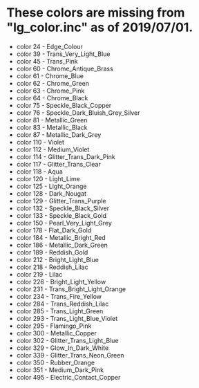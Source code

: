 # These colors are missing from "lg_color.inc" as of 2019/07/01.

* color 24 - Edge_Colour
* color 39 - Trans_Very_Light_Blue
* color 45 - Trans_Pink
* color 60 - Chrome_Antique_Brass
* color 61 - Chrome_Blue
* color 62 - Chrome_Green
* color 63 - Chrome_Pink
* color 64 - Chrome_Black
* color 75 - Speckle_Black_Copper
* color 76 - Speckle_Dark_Bluish_Grey_Silver
* color 81 - Metallic_Green
* color 83 - Metallic_Black
* color 87 - Metallic_Dark_Grey
* color 110 - Violet
* color 112 - Medium_Violet
* color 114 - Glitter_Trans_Dark_Pink
* color 117 - Glitter_Trans_Clear
* color 118 - Aqua
* color 120 - Light_Lime
* color 125 - Light_Orange
* color 128 - Dark_Nougat
* color 129 - Glitter_Trans_Purple
* color 132 - Speckle_Black_Silver
* color 133 - Speckle_Black_Gold
* color 150 - Pearl_Very_Light_Grey
* color 178 - Flat_Dark_Gold
* color 184 - Metallic_Bright_Red
* color 186 - Metallic_Dark_Green
* color 189 - Reddish_Gold
* color 212 - Bright_Light_Blue
* color 218 - Reddish_Lilac
* color 219 - Lilac
* color 226 - Bright_Light_Yellow
* color 231 - Trans_Bright_Light_Orange
* color 234 - Trans_Fire_Yellow
* color 284 - Trans_Reddish_Lilac
* color 285 - Trans_Light_Green
* color 293 - Trans_Light_Blue_Violet
* color 295 - Flamingo_Pink
* color 300 - Metallic_Copper
* color 302 - Glitter_Trans_Light_Blue
* color 329 - Glow_In_Dark_White
* color 339 - Glitter_Trans_Neon_Green
* color 350 - Rubber_Orange
* color 351 - Medium_Dark_Pink
* color 495 - Electric_Contact_Copper
